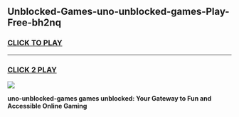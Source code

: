 
## Unblocked-Games-uno-unblocked-games-Play-Free-bh2nq
<h3>
<a href="https://premium76.site?title=uno-unblocked-games&ref=21A">CLICK TO PLAY</a></h3>
<hr>

<h3>
<a href="https://premium76.site?title=uno-unblocked-games&ref=21A">CLICK 2 PLAY</a>
  
</h3>

<a href="https://premium76.site?title=uno-unblocked-games&ref=21A"><img src="https://clearcache.store/games.png"></a>


**uno-unblocked-games games unblocked: Your Gateway to Fun and Accessible Online Gaming**
